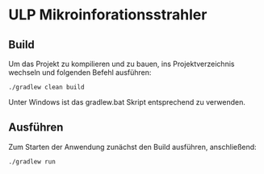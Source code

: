 # ULP Mikroinforationsstrahler

## Build

Um das Projekt zu kompilieren und zu bauen, ins Projektverzeichnis wechseln und folgenden Befehl ausführen:

`./gradlew clean build`

Unter Windows ist das gradlew.bat Skript entsprechend zu verwenden.

## Ausführen

Zum Starten der Anwendung zunächst den Build ausführen, anschließend:

`./gradlew run`
